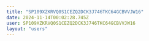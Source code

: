 ```yaml
---
title: "SP109XZKRVQ0S1CEZQ2DCK3J746TKC64GCBVVJW16"
date: 2024-11-14T00:02:28.745Z
user: SP109XZKRVQ0S1CEZQ2DCK3J746TKC64GCBVVJW16
layout: "users"
---
```

    